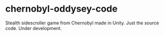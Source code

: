 # chernobyl-oddysey-code
Stealth sidescroller game from Chernobyl made in Unity. Just the source code. Under development.
